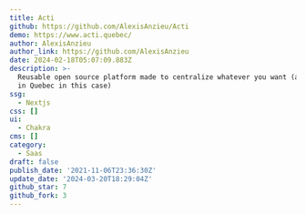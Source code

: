 ```yaml
---
title: Acti
github: https://github.com/AlexisAnzieu/Acti
demo: https://www.acti.quebec/
author: AlexisAnzieu
author_link: https://github.com/AlexisAnzieu
date: 2024-02-18T05:07:09.883Z
description: >-
  Reusable open source platform made to centralize whatever you want (activities
  in Quebec in this case)
ssg:
  - Nextjs
css: []
ui:
  - Chakra
cms: []
category:
  - Saas
draft: false
publish_date: '2021-11-06T23:36:30Z'
update_date: '2024-03-20T18:29:04Z'
github_star: 7
github_fork: 3
---
```

